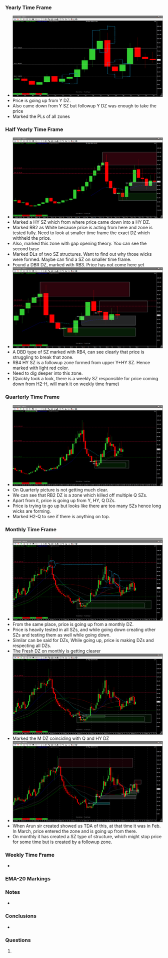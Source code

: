 
### Yearly Time Frame
- ![](_attachments/Pasted%20image%2020240420190019.png)
- Price is going up from Y DZ.
- Also came down from Y SZ but followup Y DZ was enough to take the price
- Marked the PLs of all zones
### Half Yearly Time Frame
- ![](_attachments/Pasted%20image%2020240420193326.png)
- Marked a HY SZ which from where price came down into a HY DZ.
- Marked RB2 as White because price is acting from here and zone is tested fully. Need to look at smaller time frame the exact DZ which withheld the price.
- Also, marked this zone with gap opening theory. You can see the second base 
- Marked DLs of two SZ structures. Want to find out why those wicks were formed. Maybe can find a SZ on smaller time frame.
- Found a DBR DZ, marked with RB3. Price has not come here yet
- ![](_attachments/Pasted%20image%2020240420193837.png)
- A DBD type of SZ marked with RB4, can see clearly that price is struggling to break that zone.
- RB4 HY SZ is a followup zone formed from upper Y+HY SZ. Hence marked with light red color.
- Need to dig deeper into this zone.
- (Quickly took a look, there is a weekly SZ responsible for price coming down from H2-H, will mark it on weekly time frame)
### Quarterly Time Frame
- ![](_attachments/Pasted%20image%2020240420211340.png)
- On Quarterly picture is not getting much clear.
- We can see that RB2 DZ is a zone which killed off multiple Q SZs.
- Apart from it, price is going up from Y, HY, Q DZs.
- Price is trying to go up but looks like there are too many SZs hence long wicks are forming.
- Marked H2-Q to see if there is anything on top.
### Monthly Time Frame
- ![](_attachments/Pasted%20image%2020240420214132.png)
- From the same place, price is going up from a monthly DZ.
- Price is heavily tested in all SZs, and while going down creating other SZs and testing them as well while going down.
- Similar can be said for DZs, While going up, price is making DZs and respecting all DZs.
- The Fresh DZ on monthly is getting clearer ![](_attachments/Pasted%20image%2020240420214715.png)
- Marked the M DZ coinciding with Q and HY DZ
- ![](_attachments/Pasted%20image%2020240420223653.png)
- When Arun sir created showed us TDA of this, at that time it was in Feb. In March, price entered the zone and is going up from there.
- On monthly it has created a SZ type of structure, which might stop price for some time but is created by a followup zone.
### Weekly Time Frame
- 
### EMA-20 Markings

### Notes
- 
### **Conclusions**
- 
### **Questions**
1. 
